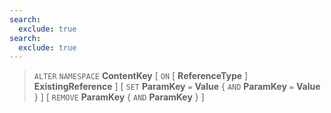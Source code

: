 ```yaml
---
search:
  exclude: true
search:
  exclude: true
---
```

<!--start-->

> `ALTER` `NAMESPACE` **ContentKey**
  \[ `ON`
      \[ **ReferenceType** \]
      **ExistingReference** \]
  \[ `SET` **ParamKey** `=` **Value**
      \{ `AND` **ParamKey** `=` **Value** \}
      \]
  \[ `REMOVE` **ParamKey**
      \{ `AND` **ParamKey** \}
      \]
  
